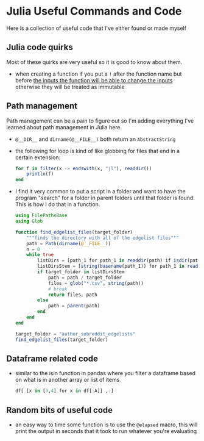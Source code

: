 # Julia Useful Commands and Code

Here is a collection of useful code that I've either found or made myself

## Julia code quirks

Most of these quirks are very useful so it is good to know about them.

- when creating a function if you put a `!` after the function name but before [the inputs the function will be able to change the inputs](https://docs.julialang.org/en/v1.3/manual/style-guide/#Append-!-to-names-of-functions-that-modify-their-arguments-1) otherwise they will be treated as immutable

## Path management

Path management can be a pain to figure out so I'm adding everything I've learned about path management in Julia here.

- `@__DIR__` and `dirname(@__FILE__)` both return an `AbstractString`
- the following for loop is kind of like globbing for files that end in a certain extension:

    ```Julia
    for f in filter(x -> endswith(x, "jl"), readdir())
        println(f)
    end
    ```

- I find it very common to put a script in a folder and want to have the program "search" for a folder in parent folders until that folder is found. This is how I do that in a function.

    ```Julia
    using FilePathsBase
    using Glob

    function find_edgelist_files(target_folder)
        """finds the directory with all of the edgelist files"""
        path = Path(dirname(@__FILE__))
        n = 0
        while true
            listDirs = [path_1 for path_1 in readdir(path) if isdir(path)]
            listDirsStem = [string(basename(path_1)) for path_1 in readdir(path) if isdir(path)]
            if target_folder in listDirsStem
                path = path / target_folder
                files = glob("*.csv", string(path))
                # break
                return files, path
            else
                path = parent(path)
            end
        end
    end

    target_folder = "author_subreddit_edgelists"
    find_edgelist_files(target_folder)
    ```

## Dataframe related code

- similar to the isin function in pandas where you filter a dataframe based on what is in another array or list of items

    ```Julia
    df[ [x in [3,4] for x in df[:A]] ,:]
    ```

## Random bits of useful code

- an easy way to time some function is to use the `@elapsed` macro, this will print the output in seconds that it took to run whatever you're evaluating

<!-- 
```Julia
home = "/home/me/"
if ! (joinpath(home, "GitHub", "Julia") in LOAD_PATH)
	for lib in readdir(joinpath(home, "GitHub"))
		push!(LOAD_PATH, joinpath(home, "GitHub", lib))
	end
end
```
test -->